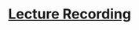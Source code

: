 # [Lecture Recording](https://us02web.zoom.us/rec/play/u5wsd7ih_TI3E4GQtwSDV_EoW9W5LKys0yUY-_sNyUuyAHhVNlTwYuAWY7OFWGuu7PlOi1UVqe0fKoP7)